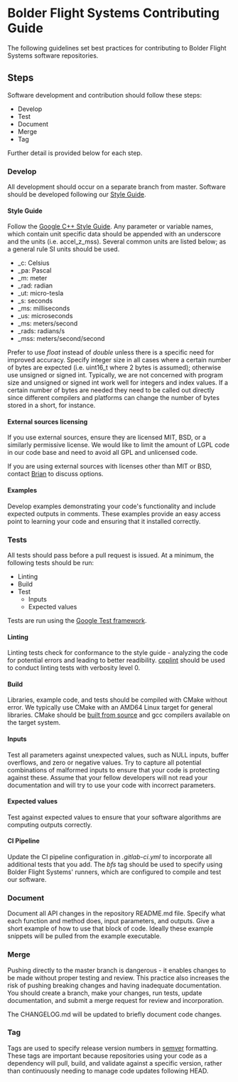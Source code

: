 # Bolder Flight Systems Contributing Guide
The following guidelines set best practices for contributing to Bolder Flight Systems software repositories.

## Steps
Software development and contribution should follow these steps:
   * Develop
   * Test 
   * Document 
   * Merge
   * Tag

Further detail is provided below for each step.

### Develop
All development should occur on a separate branch from master. Software should be developed following our [Style Guide](#style). 

#### Style Guide<a name="style"></a>
Follow the [Google C++ Style Guide](https://google.github.io/styleguide/cppguide.html). Any parameter or variable names, which contain unit specific data should be appended with an underscore and the units (i.e. accel_z_mss). Several common units are listed below; as a general rule SI units should be used.
   * _c: Celsius
   * _pa: Pascal
   * _m: meter
   * _rad: radian
   * _ut: micro-tesla
   * _s: seconds
   * _ms: milliseconds
   * _us: microseconds
   * _ms: meters/second
   * _rads: radians/s
   * _mss: meters/second/second

Prefer to use _float_ instead of _double_ unless there is a specific need for improved accuracy. Specify integer size in all cases where a certain number of bytes are expected (i.e. uint16_t where 2 bytes is assumed); otherwise use unsigned or signed int. Typically, we are not concerned with program size and unsigned or signed int work well for integers and index values. If a certain number of bytes are needed they need to be called out directly since different compilers and platforms can change the number of bytes stored in a short, for instance.

#### External sources licensing
If you use external sources, ensure they are licensed MIT, BSD, or a similarly permissive license. We would like to limit the amount of LGPL code in our code base and need to avoid all GPL and unlicensed code.

If you are using external sources with licenses other than MIT or BSD, contact [Brian](mailto:brian.taylor@bolderflight.com) to discuss options.

#### Examples
Develop examples demonstrating your code's functionality and include expected outputs in comments. These examples provide an easy access point to learning your code and ensuring that it installed correctly.

### Tests
All tests should pass before a pull request is issued. At a minimum, the following tests should be run:
   * Linting
   * Build
   * Test
      * Inputs
      * Expected values

Tests are run using the [Google Test framework](https://github.com/google/googletest).

#### Linting
Linting tests check for conformance to the style guide - analyzing the code for potential errors and leading to better readibility. [cpplint](https://raw.githubusercontent.com/google/styleguide/gh-pages/cpplint/cpplint.py) should be used to conduct linting tests with verbosity level 0.

#### Build
Libraries, example code, and tests should be compiled with CMake without error. We typically use CMake with an AMD64 Linux target for general libraries. CMake should be [built from source](https://github.com/Kitware/CMake) and gcc compilers available on the target system.

#### Inputs
Test all parameters against unexpected values, such as NULL inputs, buffer overflows, and zero or negative values. Try to capture all potential combinations of malformed inputs to ensure that your code is protecting against these. Assume that your fellow developers will not read your documentation and will try to use your code with incorrect parameters.

#### Expected values
Test against expected values to ensure that your software algorithms are computing outputs correctly.

#### CI Pipeline
Update the CI pipeline configuration in _.gitlab-ci.yml_ to incorporate all additional tests that you add. The _bfs_ tag should be used to specify using Bolder Flight Systems' runners, which are configured to compile and test our software.

### Document
Document all API changes in the repository README.md file. Specify what each function and method does, input parameters, and outputs. Give a short example of how to use that block of code. Ideally these example snippets will be pulled from the example executable.

### Merge
Pushing directly to the master branch is dangerous - it enables changes to be made without proper testing and review. This practice also increases the risk of pushing breaking changes and having inadequate documentation. You should create a branch, make your changes, run tests, update documentation, and submit a merge request for review and incorporation.

The CHANGELOG.md will be updated to briefly document code changes.

### Tag
Tags are used to specify release version numbers in [semver](https://semver.org/) formatting. These tags are important because repositories using your code as a dependency will pull, build, and validate against a specific version, rather than continuously needing to manage code updates following HEAD.
